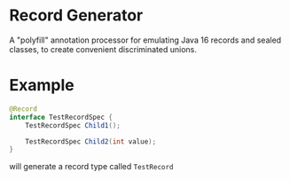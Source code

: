 # Record Generator

A "polyfill" annotation processor for emulating Java 16 records and sealed classes, to create convenient discriminated
unions.

# Example

```java
@Record
interface TestRecordSpec {
    TestRecordSpec Child1();

    TestRecordSpec Child2(int value);
}
```

will generate a record type called `TestRecord`